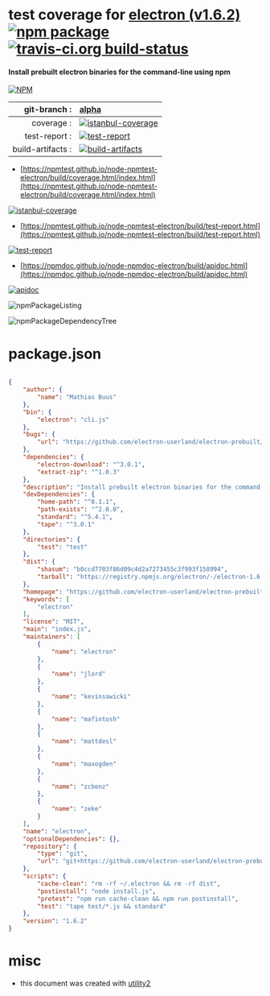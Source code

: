 # test coverage for  [electron (v1.6.2)](https://github.com/electron-userland/electron-prebuilt#readme)  [![npm package](https://img.shields.io/npm/v/npmtest-electron.svg?style=flat-square)](https://www.npmjs.org/package/npmtest-electron) [![travis-ci.org build-status](https://api.travis-ci.org/npmtest/node-npmtest-electron.svg)](https://travis-ci.org/npmtest/node-npmtest-electron)
#### Install prebuilt electron binaries for the command-line using npm

[![NPM](https://nodei.co/npm/electron.png?downloads=true&downloadRank=true&stars=true)](https://www.npmjs.com/package/electron)

| git-branch : | [alpha](https://github.com/npmtest/node-npmtest-electron/tree/alpha)|
|--:|:--|
| coverage : | [![istanbul-coverage](https://npmtest.github.io/node-npmtest-electron/build/coverage.badge.svg)](https://npmtest.github.io/node-npmtest-electron/build/coverage.html/index.html)|
| test-report : | [![test-report](https://npmtest.github.io/node-npmtest-electron/build/test-report.badge.svg)](https://npmtest.github.io/node-npmtest-electron/build/test-report.html)|
| build-artifacts : | [![build-artifacts](https://npmtest.github.io/node-npmtest-electron/glyphicons_144_folder_open.png)](https://github.com/npmtest/node-npmtest-electron/tree/gh-pages/build)|

- [https://npmtest.github.io/node-npmtest-electron/build/coverage.html/index.html](https://npmtest.github.io/node-npmtest-electron/build/coverage.html/index.html)

[![istanbul-coverage](https://npmtest.github.io/node-npmtest-electron/build/screenCapture.buildCi.browser.%252Ftmp%252Fbuild%252Fcoverage.lib.html.png)](https://npmtest.github.io/node-npmtest-electron/build/coverage.html/index.html)

- [https://npmtest.github.io/node-npmtest-electron/build/test-report.html](https://npmtest.github.io/node-npmtest-electron/build/test-report.html)

[![test-report](https://npmtest.github.io/node-npmtest-electron/build/screenCapture.buildCi.browser.%252Ftmp%252Fbuild%252Ftest-report.html.png)](https://npmtest.github.io/node-npmtest-electron/build/test-report.html)

- [https://npmdoc.github.io/node-npmdoc-electron/build/apidoc.html](https://npmdoc.github.io/node-npmdoc-electron/build/apidoc.html)

[![apidoc](https://npmdoc.github.io/node-npmdoc-electron/build/screenCapture.buildCi.browser.%252Ftmp%252Fbuild%252Fapidoc.html.png)](https://npmdoc.github.io/node-npmdoc-electron/build/apidoc.html)

![npmPackageListing](https://npmtest.github.io/node-npmtest-electron/build/screenCapture.npmPackageListing.svg)

![npmPackageDependencyTree](https://npmtest.github.io/node-npmtest-electron/build/screenCapture.npmPackageDependencyTree.svg)



# package.json

```json

{
    "author": {
        "name": "Mathias Buus"
    },
    "bin": {
        "electron": "cli.js"
    },
    "bugs": {
        "url": "https://github.com/electron-userland/electron-prebuilt/issues"
    },
    "dependencies": {
        "electron-download": "^3.0.1",
        "extract-zip": "^1.0.3"
    },
    "description": "Install prebuilt electron binaries for the command-line using npm",
    "devDependencies": {
        "home-path": "^0.1.1",
        "path-exists": "^2.0.0",
        "standard": "^5.4.1",
        "tape": "^3.0.1"
    },
    "directories": {
        "test": "test"
    },
    "dist": {
        "shasum": "b0ccd7703f86d09c4d2a7273455c3f993f158994",
        "tarball": "https://registry.npmjs.org/electron/-/electron-1.6.2.tgz"
    },
    "homepage": "https://github.com/electron-userland/electron-prebuilt#readme",
    "keywords": [
        "electron"
    ],
    "license": "MIT",
    "main": "index.js",
    "maintainers": [
        {
            "name": "electron"
        },
        {
            "name": "jlord"
        },
        {
            "name": "kevinsawicki"
        },
        {
            "name": "mafintosh"
        },
        {
            "name": "mattdesl"
        },
        {
            "name": "maxogden"
        },
        {
            "name": "zcbenz"
        },
        {
            "name": "zeke"
        }
    ],
    "name": "electron",
    "optionalDependencies": {},
    "repository": {
        "type": "git",
        "url": "git+https://github.com/electron-userland/electron-prebuilt.git"
    },
    "scripts": {
        "cache-clean": "rm -rf ~/.electron && rm -rf dist",
        "postinstall": "node install.js",
        "pretest": "npm run cache-clean && npm run postinstall",
        "test": "tape test/*.js && standard"
    },
    "version": "1.6.2"
}
```



# misc
- this document was created with [utility2](https://github.com/kaizhu256/node-utility2)
